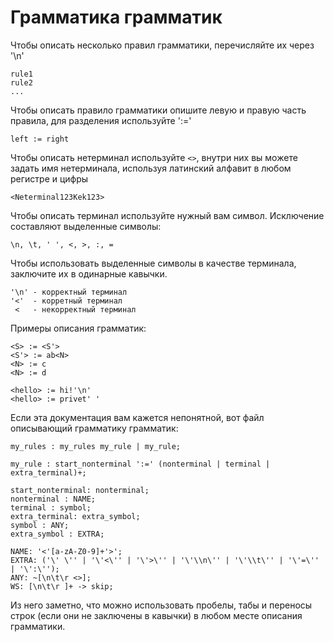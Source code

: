 # Грамматика грамматик

Чтобы описать несколько правил грамматики, перечисляйте их
через '\n'

```
rule1 
rule2
...
```

Чтобы описать правило грамматики опишите левую и правую часть правила,
для разделения используйте ':='
```
left := right 
```

Чтобы описать нетерминал используйте ```<>```, внутри 
них вы можете задать имя нетерминала, используя латинский алфавит
в любом регистре и цифры
```
<Neterminal123Kek123>
```

Чтобы описать терминал используйте нужный вам символ.
Исключение составляют выделенные символы: 
```$xslt
\n, \t, ' ', <, >, :, =  
```
Чтобы использовать выделенные символы в качестве терминала, заключите их в одинарные кавычки.
```$xslt
'\n' - корректный терминал
'<'  - корретный терминал
 <   - некорректный терминал 
```

Примеры описания грамматик:
```
<S> := <S'>
<S'> := ab<N>
<N> := c
<N> := d
```

```
<hello> := hi!'\n'
<hello> := privet' '
```

Если эта документация вам кажется непонятной, 
вот файл описывающий грамматику грамматик:
```
my_rules : my_rules my_rule | my_rule;

my_rule : start_nonterminal ':=' (nonterminal | terminal | extra_terminal)+;

start_nonterminal: nonterminal;
nonterminal : NAME;
terminal : symbol;
extra_terminal: extra_symbol;
symbol : ANY;
extra_symbol : EXTRA;

NAME: '<'[a-zA-Z0-9]+'>';
EXTRA: ('\' \'' | '\'<\'' | '\'>\'' | '\'\\n\'' | '\'\\t\'' | '\'=\'' | '\':\'');
ANY: ~[\n\t\r <>];
WS: [\n\t\r ]+ -> skip;
```

Из него заметно, что можно использовать пробелы, табы и 
переносы строк (если они не заключены в кавычки) в любом месте описания грамматики.